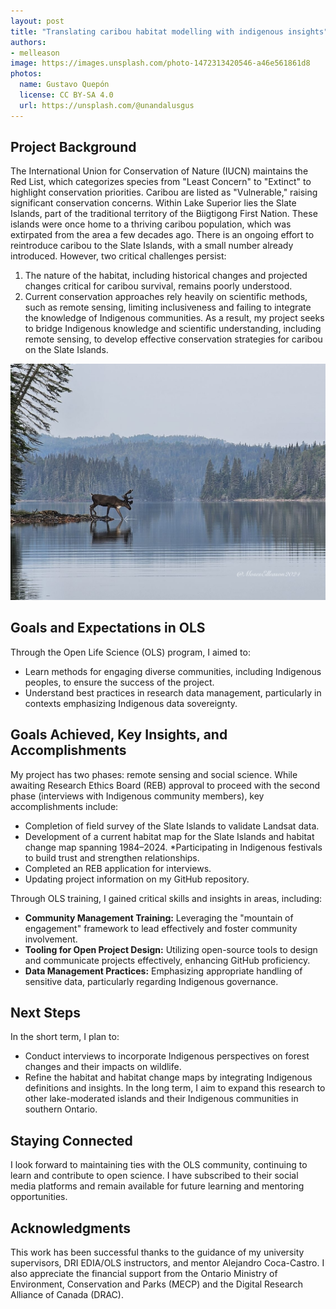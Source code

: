 ```yaml
---
layout: post
title: "Translating caribou habitat modelling with indigenous insights"
authors:
- melleason
image: https://images.unsplash.com/photo-1472313420546-a46e561861d8
photos:
  name: Gustavo Quepón
  license: CC BY-SA 4.0
  url: https://unsplash.com/@unandalusgus
---
```


## Project Background
The International Union for Conservation of Nature (IUCN) maintains the Red List, which categorizes species from "Least Concern" to "Extinct" to highlight conservation priorities. Caribou are listed as "Vulnerable," raising significant conservation concerns. Within Lake Superior lies the Slate Islands, part of the traditional territory of the Biigtigong First Nation. These islands were once home to a thriving caribou population, which was extirpated from the area a few decades ago. There is an ongoing effort to reintroduce caribou to the Slate Islands, with a small number already introduced. However, two critical challenges persist:

1. The nature of the habitat, including historical changes and projected changes critical for caribou survival, remains poorly understood.
2. Current conservation approaches rely heavily on scientific methods, such as remote sensing, limiting inclusiveness and failing to integrate the knowledge of Indigenous communities.
   As a result, my project seeks to bridge Indigenous knowledge and scientific understanding, including remote sensing, to develop effective conservation strategies for caribou on the Slate Islands.

![sub-adult male caribou spotted on the Slate islands on August 2024](https://github.com/Melleason/Caribou-habitat-management-/raw/1b7966cab9c523b75c4cd236afa5f799a79041ce/data/Images/Caribou_SlateIsland_MosesElleason.JPG)

## Goals and Expectations in OLS
Through the Open Life Science (OLS) program, I aimed to:

* Learn methods for engaging diverse communities, including Indigenous peoples, to ensure the success of the project.
* Understand best practices in research data management, particularly in contexts emphasizing Indigenous data sovereignty.

## Goals Achieved, Key Insights, and Accomplishments
My project has two phases: remote sensing and social science. While awaiting Research Ethics Board (REB) approval to proceed with the second phase (interviews with Indigenous community members), key accomplishments include:

* Completion of field survey of the Slate Islands to validate Landsat data.
* Development of a current habitat map for the Slate Islands and habitat change map spanning 1984–2024.
  *Participating in Indigenous festivals to build trust and strengthen relationships.
* Completed an REB application for interviews.
* Updating project information on my GitHub repository.

Through OLS training, I gained critical skills and insights in areas, including:

* **Community Management Training:** Leveraging the "mountain of engagement" framework to lead effectively and foster community involvement.
* **Tooling for Open Project Design:** Utilizing open-source tools to design and communicate projects effectively, enhancing GitHub proficiency.
* **Data Management Practices:** Emphasizing appropriate handling of sensitive data, particularly regarding Indigenous governance.

## Next Steps
In the short term, I plan to:

* Conduct interviews to incorporate Indigenous perspectives on forest changes and their impacts on wildlife.
* Refine the habitat and habitat change maps by integrating Indigenous definitions and insights.
  In the long term, I aim to expand this research to other lake-moderated islands and their Indigenous communities in southern Ontario.

## Staying Connected
I look forward to maintaining ties with the OLS community, continuing to learn and contribute to open science. I have subscribed to their social media platforms and remain available for future learning and mentoring opportunities.

## Acknowledgments
This work has been successful thanks to the guidance of my university supervisors, DRI EDIA/OLS instructors, and mentor Alejandro Coca-Castro. I also appreciate the financial support from the Ontario Ministry of Environment, Conservation and Parks (MECP) and the Digital Research Alliance of Canada (DRAC).

